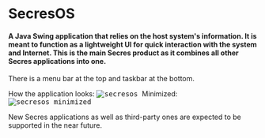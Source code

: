 # SecresOS
#### A Java Swing application that relies on the host system's information. It is meant to function as a lightweight UI for quick interaction with the system and Internet. This is the main Secres product as it combines all other Secres applications into one.

There is a menu bar at the top and taskbar at the bottom.

How the application looks:
<kbd>
    ![secresos](https://user-images.githubusercontent.com/64337291/116771258-c06ba700-a9fe-11eb-995c-eccd3edbe06a.png)
</kbd>
Minimized:
<kbd>
    ![secresos_minimized](https://user-images.githubusercontent.com/64337291/116771302-1a6c6c80-a9ff-11eb-8770-a88a44e09174.png)
</kbd>

New Secres applications as well as third-party ones are expected to be supported in the near future.
